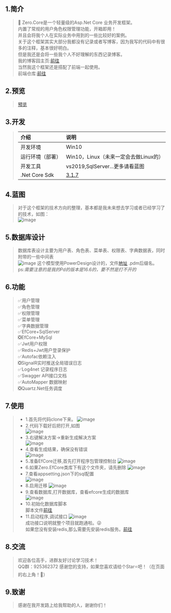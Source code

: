 ## 1.简介
>🐷 Zero.Core是一个轻量级的Asp.Net Core 业务开发框架。  
> 内置了常规的用户角色权限管理功能，开箱即用！  
> 并且会将我个人在实际业务中用到的一些比较好的案例。  
>关于这个框架其实大部分我都没有记录或者写博客，因为我写的代码中有很多的注释，基本很好明白。  
>但是我还是会将一些我个人不好理解的东西记录博客。  
>我的博客园主页:[前往](https://www.cnblogs.com/aqgy12138/)  
>当然我这个框架还是搭配了前端一起使用。  
>前端仓库:[前往](https://github.com/QQ2287991080/Zero.Core.Admin)
## 2.预览
> [预览](http://123.56.236.167:1204/)
## 3.开发  
>| **介绍** | **说明** |
>| :---- | :----|  
>|开发环境|Win10|
>|运行环境（部署）|Win10，Linux（未来一定会去做Linux的）|
>|开发工具|vs2019,SqlServer...更多请看蓝图|
>|.Net Core Sdk|[3.1.7](https://dotnet.microsoft.com/download/dotnet-core/3.1)|
>
## 4.蓝图
>对于这个框架的技术方向的整理，基本都是我未来想去学习或者已经学习了的技术，如图：  
>![image](docs/TechnologyDesign/Zero.Core.Technology.png)  
## 5.数据库设计
>数据库表设计主要为用户表、角色表、菜单表、权限表、字典数据表，同时附带的一些中间表  
>![image](docs/SqlDesign/SqlDesign.png)
>这个模型使用PowerDesign设计的，文件[地址](https://github.com/QQ2287991080/Zero.Core/tree/master/docs/SqlDesign) .pdm后缀名。    
>ps:*需要注意的是我的Pd的版本是16.6的，要不然是打不开的*
## 6.功能  
>✅用户管理  
>✅角色管理  
>✅权限管理  
>✅菜单管理  
>✅字典数据管理  
>✅EfCore+SqlServer  
>❎EfCore+MySql  
>✅Jwt用户权限  
>✅Redis+Jwt用户登录保护  
>✅Autofac依赖注入  
>❎SignalR实时推送全局错误日志  
>✅Log4net 记录程序日志  
>✅Swagger API接口文档  
>✅AutoMapper 数据映射  
>❎Quartz.Net任务调度  
## 7.使用
>* 1.首先将代码clone下来。
>![image](docs/use/clone.png)  
>* 2.代码下载好后把打开,如图  
>![image](docs/use/solution.jpg)
>* 3.右键解决方案->重新生成解决方案  
>![image](docs/use/buildSolution.jpg)  
>* 4.查看生成结果，确保没有错误  
>![image](docs/use/output.jpg)
>* 5.准备EfCore迁移,首先打开程序包管理控制台
>![image](docs/use/efMigration.jpg)
>* 6.如果Zero.EfCore类库下有这个文件夹，请先删除
>![image](docs/use/removeFolder.jpg)
>* 7.查看appsetting.json下的sql配置  
>![image](docs/use/lookcon.png)
>* 8.启用迁移
>![image](docs/use/migration.gif)
>* 9.查看数据库,打开数据库，查看efcore生成的数据库  
>![image](docs/use/database.jpg)
>* 10.初始化数据库脚本  
>脚本文件[前往](https://github.com/QQ2287991080/Zero.Core/blob/master/docs/SqlData/dbData.sql)  
>* 11.启动程序,调试接口
>![image](docs/use/testApi.gif)  
>成功接口说明就整个项目就跑通啦。😜  
>如果您没有安装redis,那么需要先安装redis服务。[前往](https://www.runoob.com/redis/redis-tutorial.html)
## 8.交流
>欢迎各位高手，进群友好讨论学习技术！  
>QQ群：925362372
感谢您的支持，如果您喜欢请给个Star⭐吧！（在页面的右上角！🤭）
## 9.致谢
>感谢在我开发路上给我帮助的人，谢谢你们！
## 